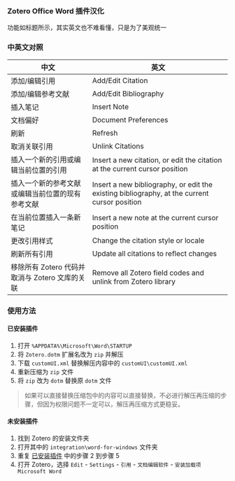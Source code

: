 ### Zotero Office Word 插件汉化

功能如标题所示，其实英文也不难看懂，只是为了美观统一

### 中英文对照

|中文|英文|
|---|---|
|添加/编辑引用|Add/Edit Citation|
|添加/编辑参考文献|Add/Edit Bibliography|
|插入笔记|Insert Note|
|文档偏好|Document Preferences|
|刷新|Refresh|
|取消关联引用|Unlink Citations|
|插入一个新的引用或编辑当前位置的引用|Insert a new citation, or edit the citation at the current cursor position|
|插入一个新的参考文献或编辑当前位置的现有参考文献|Insert a new bibliography, or edit the existing bibliography, at the current cursor position|
|在当前位置插入一条新笔记|Insert a new note at the current cursor position|
|更改引用样式|Change the citation style or locale|
|刷新所有引用|Update all citations to reflect changes|
|移除所有 Zotero 代码并取消与 Zotero 文库的关联|Remove all Zotero field codes and unlink from Zotero library|

### 使用方法

#### 已安装插件
1. 打开 `%APPDATA%\Microsoft\Word\STARTUP`
2. 将 `Zotero.dotm` 扩展名改为 `zip` 并解压
3. 下载 `customUI.xml` 替换解压内容中的 `customUI\customUI.xml`
4. 重新压缩为 `zip` 文件
5. 将 `zip` 改为 `dotm` 替换原 `dotm` 文件

> 如果可以直接替换压缩包中的内容可以直接替换，不必进行解压再压缩的步骤，但因为权限问题不一定可以，解压再压缩方式更稳妥。

#### 未安装插件
1. 找到 Zotero 的安装文件夹
2. 打开其中的 `integration\word-for-windows` 文件夹
3. 重复 <a href="#已安装插件">已安装插件</a> 中的步骤 2 到步骤 5
4. 打开 Zotero，选择 `Edit` - `Settings` - `引用` - `文档编辑软件` - `安装加载项 Microsoft Word`